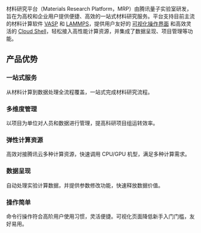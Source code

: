 材料研究平台（Materials Research Platform，MRP）由腾讯量子实验室研发，旨在为高校和企业用户提供便捷、高效的一站式材料研究服务。平台支持目前主流的材料计算软件 [VASP](https://cloud.tencent.com/document/product/1526/66337#V) 和 [LAMMPS](https://cloud.tencent.com/document/product/1526/66337#L)，提供用户友好的 [可视化操作界面](https://cloud.tencent.com/document/product/1526/66696) 和高效灵活的 [Cloud Shell](https://cloud.tencent.com/document/product/1526/66697)，轻松接入高性能计算资源，并集成了数据呈现、项目管理等功能。

## 产品优势
### 一站式服务
从材料计算到数据处理全流程覆盖，一站式完成材料研究流程。

### 多维度管理
以项目为单位对人员和数据进行管理，提高科研项目组运转效率。

### 弹性计算资源
高效对接腾讯云多种计算资源，快速调用 CPU/GPU 机型，满足多种计算需求。

### 数据呈现
自动处理实验计算数据，并提供参数修改功能，快速释放数据价值。

### 操作简单
命令行操作符合高阶用户使用习惯，灵活便捷。可视化页面降低新手入门门槛，友好易用。
